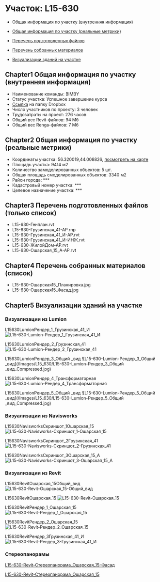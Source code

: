 # Участок: L15-630

* [Общая информация по участку (внутренняя информация)](#Chapter1)

* [Общая информация по участку (реальные метрики)](#Chapter2)

* [Перечень подготовленных файлов](#Chapter3)

* [Перечень собранных материалов](#Chapter4)

* [Визуализации зданий на участке](#Chapter5)

## <a id="test">Chapter1</a> Общая информация по участку (внутренняя информация)
+ Наименование команды: BIMBY
+ Статус участка: Успешное завершение курса
+ [Ссылка](https://www.dropbox.com/sh/wvvgv1nw1iqred9/AACLFz-U2h5N3ghgYQyQx6ina/L15_630?dl=0) на папку Dropbox
+ Число участников по проекту: 3 человек
+ Трудозатраты на проект: 276 часов
+ Общий вес Revit-файлов: 94 Мб
+ Общий вес Renga-файлов: 7 Мб
## <a id="test">Chapter2</a> Общая информация по участку (реальные метрики)
+ Координаты участка: 56.320019,44.008826, [посмотреть на карте](https://yandex.ru/maps/47/nizhny-novgorod/?ll=56.320019%2C44.008826&z=19)
+ Площадь участка: 9414 м2
+ Количество замоделированных объектов: 5 шт.
+ Общая площадь смоделированных объектов: 3340 м2
+ Район города: *** 
+ Кадастровый номер участка: *** 
+ Целевое назначение участка: *** 
## <a id="test">Chapter3</a> Перечень подготовленных файлов (только список)
+ L15-630-Генплан.rvt
+ L15-630-Грузинская_41-АР.rnp
+ L15-630-Грузинская_41_И-АР.rvt
+ L15-630-Грузинская_41_И-ИНЖ.rvt
+ L15-630-ЖилойДом-АР.rvt
+ L15-630-Ошарская_15_А-АР.rvt
## <a id="test">Chapter4</a> Перечень собранных материалов (список)
+ L15-630-Ошарская15_Планировка.jpg
+ L15-630-Ошарская15_Фасад.jpg
## <a id="test">Chapter5</a> Визуализации зданий на участке
### Визуализации из Lumion
L15630LumionРендер_1_Грузинская_41_И
![L15-630-Lumion-Рендер_1_Грузинская_41_И](/Images/L15_630/L15-630-Lumion-Рендер_1_Грузинская_41_И_Compressed.jpg)

L15630LumionРендер_2_Грузинская_41
![L15-630-Lumion-Рендер_2_Грузинская_41](/Images/L15_630/L15-630-Lumion-Рендер_2_Грузинская_41_Compressed.jpg)

L15630LumionРендер_3_Общий _вид
![L15-630-Lumion-Рендер_3_Общий _вид](/Images/L15_630/L15-630-Lumion-Рендер_3_Общий _вид_Compressed.jpg)

L15630LumionРендер_4_Трансформаторная
![L15-630-Lumion-Рендер_4_Трансформаторная](/Images/L15_630/L15-630-Lumion-Рендер_4_Трансформаторная_Compressed.jpg)

L15630LumionРендер_5_Общий _вид
![L15-630-Lumion-Рендер_5_Общий _вид](/Images/L15_630/L15-630-Lumion-Рендер_5_Общий _вид_Compressed.jpg)

### Визуализации из Navisworks
L15630NavisworksСкриншот_1Ошарская_15
![L15-630-Navisworks-Скриншот_1-Ошарская_15](/Images/L15_630/L15-630-Navisworks-Скриншот_1-Ошарская_15_Compressed.jpg)

L15630NavisworksСкриншот_2Грузинская_41
![L15-630-Navisworks-Скриншот_2-Грузинская_41](/Images/L15_630/L15-630-Navisworks-Скриншот_2-Грузинская_41_Compressed.jpg)

L15630NavisworksСкриншот_3Ошарская_15_А
![L15-630-Navisworks-Скриншот_3-Ошарская_15_А](/Images/L15_630/L15-630-Navisworks-Скриншот_3-Ошарская_15_А_Compressed.jpg)

### Визуализации из Revit
L15630RevitОшарская_15Общий_вид
![L15-630-Revit-Ошарская_15-Общий_вид](/Images/L15_630/L15-630-Revit-Ошарская_15-Общий_вид_Compressed.jpg)

L15630RevitОшарская_15
![L15-630-Revit-Ошарская_15](/Images/L15_630/L15-630-Revit-Ошарская_15_Compressed.jpg)

L15630RevitРендер_1_Ошарская_15
![L15-630-Revit-Рендер_1_Ошарская_15](/Images/L15_630/L15-630-Revit-Рендер_1_Ошарская_15_Compressed.jpg)

L15630RevitРендер_2_Ошарская_15
![L15-630-Revit-Рендер_2_Ошарская_15](/Images/L15_630/L15-630-Revit-Рендер_2_Ошарская_15_Compressed.jpg)

L15630RevitРендер_3Грузинская_41_И
![L15-630-Revit-Рендер_3-Грузинская_41_И](/Images/L15_630/L15-630-Revit-Рендер_3-Грузинская_41_И_Compressed.jpg)

### Стереопанорамы
[L15-630-Revit-Стереопанорама_Ошарская_15-Фасад](https://pano.autodesk.com/pano.html?url=jpgs/6b59ab18-6bd1-4b84-9be9-ea355e4d187e&version=2)

[L15-630-Revit-Стереопанорама_Ошарская_15](https://pano.autodesk.com/pano.html?url=jpgs/7bff29e2-a595-4e77-b25e-8a55d03b6ed3&version=2)

